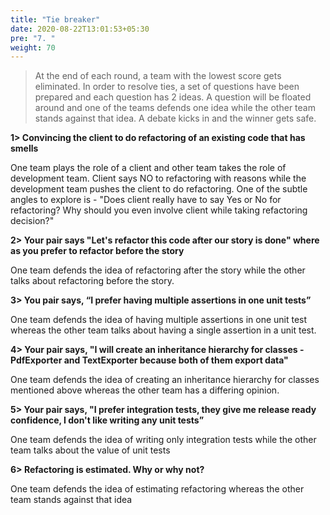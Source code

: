 ```yaml
---
title: "Tie breaker"
date: 2020-08-22T13:01:53+05:30
pre: "7. "
weight: 70
---
```


> At the end of each round, a team with the lowest score gets eliminated. In order to resolve ties, a set of questions have been prepared and each question has 2 ideas. 
A question will be floated around and one of the teams defends one idea while the other team stands against that idea. A debate kicks in and the winner gets safe.

**1> Convincing the client to do refactoring of an existing code that has smells**

One team plays the role of a client and other team takes the role of development team. Client says NO to refactoring with reasons while the development team pushes the client to do refactoring.
One of the subtle angles to explore is - "Does client really have to say Yes or No for refactoring? Why should you even involve client while taking refactoring decision?"

**2> Your pair says "Let's refactor this code after our story is done" where as you prefer to refactor before the story**

One team defends the idea of refactoring after the story while the other talks about refactoring before the story. 

**3> You pair says, “I prefer having multiple assertions in one unit tests”**

One team defends the idea of having multiple assertions in one unit test whereas the other team talks about having a single assertion in a unit test.

**4> Your pair says, "I will create an inheritance hierarchy for classes - PdfExporter and TextExporter because both of them export data"**

One team defends the idea of creating an inheritance hierarchy for classes mentioned above whereas the other team has a differing opinion.

**5> Your pair says, "I prefer integration tests, they give me release ready confidence, I don't like writing any unit tests”**

One team defends the idea of writing only integration tests while the other team talks about the value of unit tests 

**6> Refactoring is estimated. Why or why not?**

One team defends the idea of estimating refactoring whereas the other team stands against that idea 
